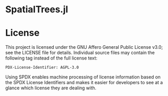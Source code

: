 # SpatialTrees.jl

# License
This project is licensed under the GNU Affero General Public License v3.0; see the LICENSE file for details. Individual source files may contain the following tag instead of the full license text:
```
PDX-License-Identifier: AGPL-3.0
```

Using SPDX enables machine processing of license information based on the SPDX License Identifiers and makes it easier for developers to see at a glance which license they are dealing with.
